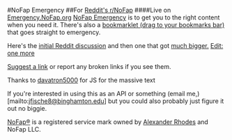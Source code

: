 #NoFap Emergency
##For [Reddit's r/NoFap](http://reddit.com/r/NoFap)
####Live on [Emergency.NoFap.org](http://emergency.nofap.org)
[NoFap Emergency](http://nofapemergency.com) is to get you to the right content when you need it. 
There's also a [bookmarklet (drag to your bookmarks bar)](http://emergency.nofap.org/director.php?cat=bookmarklet) that goes straight to emergency.

Here's the [initial Reddit discussion](http://www.reddit.com/r/NoFap/comments/2fvyhb/thank_you_for_the_relapse_prevention_tool/) and then one that got [much bigger.](http://www.reddit.com/r/NoFap/comments/2g05rx/i_just_noticed_this_but_holy_shit_the_new_relapse/) [Edit: one more](http://www.reddit.com/r/NoFap/comments/2grt82/emergency_nofap_tool_rocks/)

[Suggest a link](http://emergency.nofap.org/suggestor.php) or report any broken links if you see them.

Thanks to [davatron5000](https://github.com/davatron5000/FitText.js) for JS for the massive text

If you're interested in using this as an API or something (email me,)[mailto:jfische8@binghamton.edu] but you could also probably just figure it out no biggie.

[NoFap®](http://nofap.org) is a registered service mark owned by [Alexander Rhodes](http://www.alexanderrhodes.net) and NoFap LLC.
